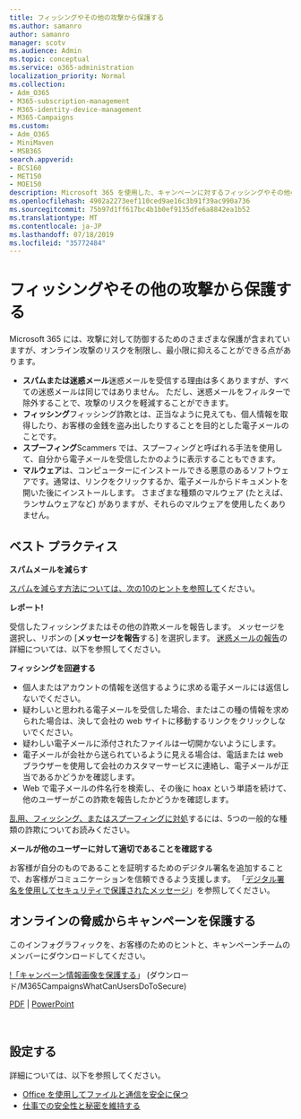 ```yaml
---
title: フィッシングやその他の攻撃から保護する
ms.author: samanro
author: samanro
manager: scotv
ms.audience: Admin
ms.topic: conceptual
ms.service: o365-administration
localization_priority: Normal
ms.collection:
- Adm_O365
- M365-subscription-management
- M365-identity-device-management
- M365-Campaigns
ms.custom:
- Adm_O365
- MiniMaven
- MSB365
search.appverid:
- BCS160
- MET150
- MOE150
description: Microsoft 365 を使用した、キャンペーンに対するフィッシングやその他の攻撃から保護します。
ms.openlocfilehash: 4902a2273eef110ced9ae16c3b91f39ac990a736
ms.sourcegitcommit: 75b97d1ff617bc4b1b0ef9135dfe6a8842ea1b52
ms.translationtype: MT
ms.contentlocale: ja-JP
ms.lasthandoff: 07/18/2019
ms.locfileid: "35772484"
---
```

# <a name="protect-yourself-against-phishing-and-other-attacks"></a>フィッシングやその他の攻撃から保護する

Microsoft 365 には、攻撃に対して防御するためのさまざまな保護が含まれていますが、オンライン攻撃のリスクを制限し、最小限に抑えることができる点があります。

- **スパムまたは迷惑メール**迷惑メールを受信する理由は多くありますが、すべての迷惑メールは同じではありません。 ただし、迷惑メールをフィルターで除外することで、攻撃のリスクを軽減することができます。
- **フィッシング**フィッシング詐欺とは、正当なように見えても、個人情報を取得したり、お客様の金銭を盗み出したりすることを目的とした電子メールのことです。
- **スプーフィング**Scammers では、スプーフィングと呼ばれる手法を使用して、自分から電子メールを受信したかのように表示することもできます。 
- **マルウェア**は、コンピューターにインストールできる悪意のあるソフトウェアです。通常は、リンクをクリックするか、電子メールからドキュメントを開いた後にインストールします。 さまざまな種類のマルウェア (たとえば、ランサムウェアなど) がありますが、それらのマルウェアを使用したくありません。 


## <a name="best-practices"></a>ベスト プラクティス

**スパムメールを減らす**

[スパムを減らす方法については、次の10のヒントを参照して](https://support.office.com/en-us/article/10-tips-on-how-to-help-reduce-spam-55F756E8-688B-41C3-A086-8F68CCC592F6)ください。

**レポート!**

受信したフィッシングまたはその他の詐欺メールを報告します。 メッセージを選択し、リボンの [**メッセージを報告**する] を選択します。
[迷惑メールの報告](https://support.office.com/en-us/article/Use-the-Report-Message-add-in-b5caa9f1-cdf3-4443-af8c-ff724ea719d2)の詳細については、以下を参照してください。

**フィッシングを回避する**
- 個人またはアカウントの情報を送信するように求める電子メールには返信しないでください。
- 疑わしいと思われる電子メールを受信した場合、またはこの種の情報を求められた場合は、決して会社の web サイトに移動するリンクをクリックしないでください。
- 疑わしい電子メールに添付されたファイルは一切開かないようにします。
- 電子メールが会社から送られているように見える場合は、電話または web ブラウザーを使用して会社のカスタマーサービスに連絡し、電子メールが正当であるかどうかを確認します。
- Web で電子メールの件名行を検索し、その後に hoax という単語を続けて、他のユーザーがこの詐欺を報告したかどうかを確認します。

[乱用、フィッシング、またはスプーフィングに対処](https://support.office.com/en-us/article/Deal-with-abuse-phishing-or-spoofing-in-Outlook-com-0d882ea5-eedc-4bed-aebc-079ffa1105a3)するには、5つの一般的な種類の詐欺についてお読みください。

**メールが他のユーザーに対して適切であることを確認する**

お客様が自分のものであることを証明するためのデジタル署名を追加することで、お客様がコミュニケーションを信頼できるよう支援します。 「[デジタル署名を使用してセキュリティで保護されたメッセージ](https://support.office.com/en-us/article/secure-messages-by-using-a-digital-signature-549ca2f1-a68f-4366-85fa-b3f4b5856fc6)」を参照してください。

## <a name="help-protect-your-campaign-from-online-threats"></a>オンラインの脅威からキャンペーンを保護する

このインフォグラフィックを、お客様のためのヒントと、キャンペーンチームのメンバーにダウンロードしてください。

[!「キャンペーン情報画像を保護する](media/M365-Campaigns-WhatCanUsersDoToSecure-358x201.png)」 (ダウンロード/M365CampaignsWhatCanUsersDoToSecure)

[PDF](downloads/M365CampaignsWhatCanUsersDoToSecure.pdf) | [PowerPoint](https://github.com/MicrosoftDocs/microsoft-365-docs-pr/raw/live/m365-democracy/microsoft-365/campaigns/downloads/M365CampaignsWhatCanUsersDoToSecure.pptx)

 

## <a name="set-it-up"></a>設定する

詳細については、以下を参照してください。
- [Office を使用してファイルと通信を安全に保つ](https://support.office.com/en-us/article/keep-your-files-and-communications-safe-with-office-c4ddc381-7395-42da-887c-8836a3bb975f)
- [仕事での安全性と秘密を維持する](https://support.office.com/en-us/article/stay-secure-and-private-at-work-104c7d91-b25a-453d-beee-ba64b6c6fc2d)
  